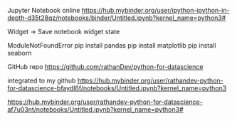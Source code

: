 
Jupyter Notebook online
https://hub.mybinder.org/user/ipython-ipython-in-depth-d35t28qz/notebooks/binder/Untitled.ipynb?kernel_name=python3#

Widget -> Save notebook widget state

ModuleNotFoundError
pip install pandas
pip install matplotlib
pip install seaborn


GitHub repo
https://github.com/rathanDev/python-for-datascience

integrated to my github
https://hub.mybinder.org/user/rathandev-python-for-datascience-bfaydl6f/notebooks/Untitled.ipynb?kernel_name=python3


https://hub.mybinder.org/user/rathandev-python-for-datascience-af7u03nt/notebooks/Untitled.ipynb?kernel_name=python3#
